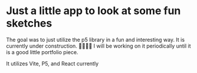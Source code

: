 # Just a little app to look at some fun sketches

The goal was to just utilize the p5 library in a fun and interesting way. It is currently under construction. 🚧🚧🚧🚧
I will be working on it periodically until it is a good little portfolio piece. 

It utilizes Vite, P5, and React currently 